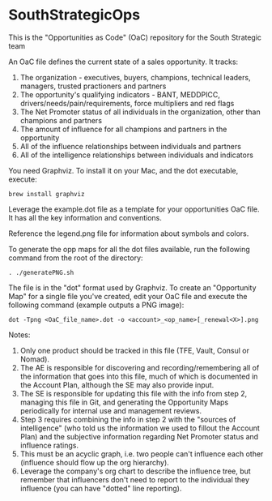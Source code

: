 # SouthStrategicOps

This is the "Opportunities as Code" (OaC) repository for the South Strategic team

An OaC file defines the current state of a sales opportunity. It tracks:
1. The organization - executives, buyers, champions, technical leaders, managers, trusted practioners and partners
2. The opportunity's qualifying indicators - BANT, MEDDPICC, drivers/needs/pain/requirements, force multipliers and red flags
3. The Net Promoter status of all individuals in the organization, other than champions and partners
4. The amount of influence for all champions and partners in the opportunity
5. All of the influence relationships between individuals and partners
6. All of the intelligence relationships between individuals and indicators

You need Graphviz. To install it on your Mac, and the dot executable, execute:

```
brew install graphviz  
```

Leverage the example.dot file as a template for your opportunities OaC file. It has all the key information and conventions.

Reference the legend.png file for information about symbols and colors.

To generate the opp maps for all the dot files available, run the following command from the root of the directory:
```
. ./generatePNG.sh
```

The file is in the "dot" format used by Graphviz. To create an "Opportunity Map" for a single file you've created, edit your OaC file and execute the following command (example outputs a PNG image):

```
dot -Tpng <OaC_file_name>.dot -o <account>_<op_name>[_renewal<X>].png
```

Notes:
1. Only one product should be tracked in this file (TFE, Vault, Consul or Nomad).
2. The AE is responsible for discovering and recording/remembering all of the information that goes into this file, much of which is documented in the Account Plan, although the SE may also provide input.
3. The SE is responsible for updating this file with the info from step 2, managing this file in Git, and generating the Opportunity Maps periodically for internal use and management reviews.
4. Step 3 requires combining the info in step 2 with the "sources of intelligence" (who told us the information we used to fillout the Account Plan) and the subjective information regarding Net Promoter status and influence ratings.
4. This must be an acyclic graph, i.e. two people can't influence each other (influence should flow up the org hierarchy).
5. Leverage the company's org chart to describe the influence tree, but remember that influencers don't need to report to the individual they influence (you can have "dotted" line reporting).
